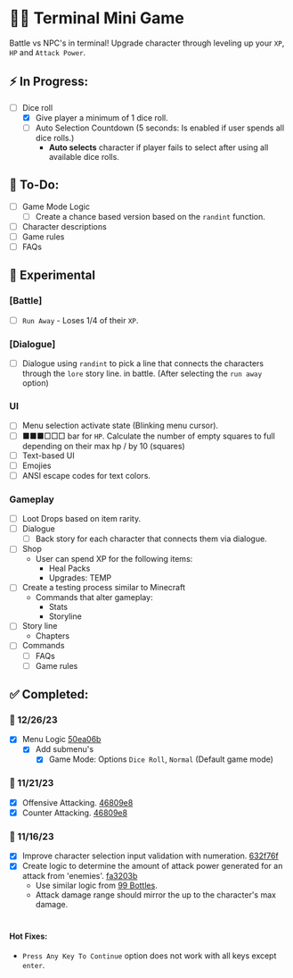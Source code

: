 # 👨‍💻 Terminal Mini Game
Battle vs NPC's in terminal! Upgrade character through leveling up your `XP`, `HP` and `Attack Power`.

## ⚡ In Progress:
- [ ] Dice roll
	- [x] Give player a minimum of 1 dice roll.
	- [ ] Auto Selection Countdown (5 seconds: Is enabled if user spends all dice rolls.)
		- **Auto selects** character if player fails to select after using all available dice rolls.
 
## 📃 To-Do:
- [ ] Game Mode Logic
	- [ ] Create a chance based version based on the `randint` function.
- [ ] Character descriptions
- [ ] Game rules
- [ ] FAQs

## 🧪 Experimental
### [Battle]
- [ ] `Run Away` - Loses 1/4 of their `XP`.
### [Dialogue]
- [ ] Dialogue using `randint` to pick a line that connects the characters through the `lore` story line. in battle. (After selecting the `run away` option)
### UI
- [ ] Menu selection activate state (Blinking menu cursor).
- [ ] ■■■□□□ bar for `HP`. Calculate the number of empty squares to full depending on their max hp / by 10 (squares)
- [ ] Text-based UI
- [ ] Emojies
- [ ] ANSI escape codes for text colors.
### Gameplay
- [ ] Loot Drops based on item rarity.
- [ ] Dialogue
  - [ ] Back story for each character that connects them via dialogue.
- [ ] Shop
  - User can spend XP for the following items:
	- Heal Packs
	- Upgrades: TEMP
- [ ] Create a testing process similar to Minecraft
  - Commands that alter gameplay:
    - Stats
    - Storyline
- [ ] Story line
  - Chapters
- [ ] Commands
	- [ ] FAQs
	- [ ] Game rules

## ✅ Completed:
### 📅 12/26/23
- [x] Menu Logic [50ea06b](https://github.com/beingsie/codedexio/commit/50ea06b9eb498e8e6fb3908542baa7488bc737ef)
	- [x] Add submenu's
 		- [x] Game Mode: Options `Dice Roll`, `Normal` (Default game mode)
### 📅 11/21/23
- [x] Offensive Attacking. [46809e8](https://github.com/beingsie/codedexio/commit/46809e822fe1c2046c7107ceccf3e47f80655a91)
- [x] Counter Attacking. [46809e8](https://github.com/beingsie/codedexio/commit/46809e822fe1c2046c7107ceccf3e47f80655a91)
### 📅 11/16/23
- [x] Improve character selection input validation with numeration. [632f76f](https://github.com/beingsie/codedexio/commit/632f76f943c0c07c2ffa250061f501e367799c92)
- [x] Create logic to determine the amount of attack power generated for an attack from 'enemies'. [fa3203b](https://github.com/beingsie/codedexio/commit/fa3203b99ab62b6e37504fe2663be78f0fd630d6)
	- Use similar logic from [99 Bottles](https://github.com/beingsie/codedexio/blob/main/courses/python/04_loops/99_bottles.py).
 	- Attack damage range should mirror the up to the character's max damage.

#
#### Hot Fixes:
- `Press Any Key To Continue` option does not work with all keys except `enter`.
